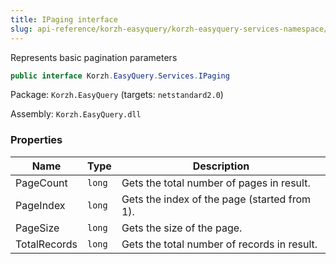 ```yaml
---
title: IPaging interface
slug: api-reference/korzh-easyquery/korzh-easyquery-services-namespace/ipaging-interface
---
```

Represents basic pagination parameters
```csharp
public interface Korzh.EasyQuery.Services.IPaging

```
Package: `Korzh.EasyQuery` (targets: `netstandard2.0`)

Assembly: `Korzh.EasyQuery.dll`

### Properties

| Name | Type | Description | 
| --- | --- | --- | 
| PageCount | `long` | Gets the total number of pages in result. | 
| PageIndex | `long` | Gets the index of the page (started from 1). | 
| PageSize | `long` | Gets the size of the page. | 
| TotalRecords | `long` | Gets the total number of records in result. |